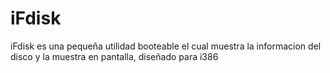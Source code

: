 # iFdisk
iFdisk es una pequeña utilidad booteable el cual muestra la informacion del disco y la muestra en pantalla, diseñado para i386

